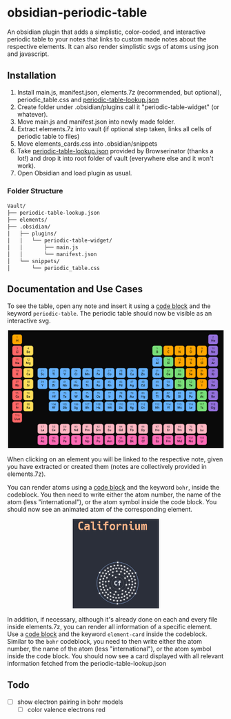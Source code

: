 # obsidian-periodic-table
An obsidian plugin that adds a simplistic, color-coded, and interactive periodic table to your notes that links to custom made notes about the respective elements. It can also render simplistic svgs of atoms using json and javascript.

## Installation
1. Install main.js, manifest.json, elements.7z (recommended, but optional), periodic_table.css and [periodic-table-lookup.json](https://github.com/Bowserinator/Periodic-Table-JSON/blob/master/periodic-table-lookup.json) 
2. Create folder under .obsidian/plugins call it "periodic-table-widget" (or whatever).
3. Move main.js and manifest.json into newly made folder.
4. Extract elements.7z into vault (if optional step taken, links all cells of periodic table to files)
5. Move elements_cards.css into .obsidian/snippets
6. Take [periodic-table-lookup.json](https://github.com/Bowserinator/Periodic-Table-JSON/blob/master/periodic-table-lookup.json) provided by Browserinator (thanks a lot!) and drop it into root folder of vault (everywhere else and it won't work).
7. Open Obsidian and load plugin as usual.

### Folder Structure
```text
Vault/
├── periodic-table-lookup.json
├── elements/
├── .obsidian/
│   ├── plugins/
│   │   └── periodic-table-widget/
│   │       ├── main.js
│   │       └── manifest.json
│   └── snippets/
│       └── periodic_table.css
```
## Documentation and Use Cases
To see the table, open any note and insert it using a [code block](https://help.obsidian.md/syntax#Code+blocks) and the keyword `periodic-table`.
The periodic table should now be visible as an interactive svg.

<p align="center">
  <img src="resources/Periodic_Table_Example.png" alt="Periodic Table Example" width="500">
</p>

When clicking on an element you will be linked to the respective note, given you have extracted or created them (notes are collectively provided in elements.7z).

You can render atoms using a [code block](https://help.obsidian.md/syntax#Code+blocks) and the keyword `bohr`, inside the codeblock.
You then need to write either the atom number, the name of the atom (less "international"), or the atom symbol inside the code block.
You should now see an animated atom of the corresponding element.
<p align="center">
  <img src="resources/Rendered_Atom_Example.png" alt="Rendered Atom Example" width="200">
</p>

In addition, if necessary, although it's already done on each and every file inside elements.7z, you can render all information of a specific element.
Use a [code block](https://help.obsidian.md/syntax#Code+blocks) and the keyword `element-card` inside the codeblock.
Similar to the `bohr` codeblock, you need to then write either the atom number, the name of the atom (less "international"), or the atom symbol inside the code block. You should now see a card displayed with all relevant information fetched from the periodic-table-lookup.json

## Todo
- [ ] show electron pairing in bohr models
  - [ ] color valence electrons red
